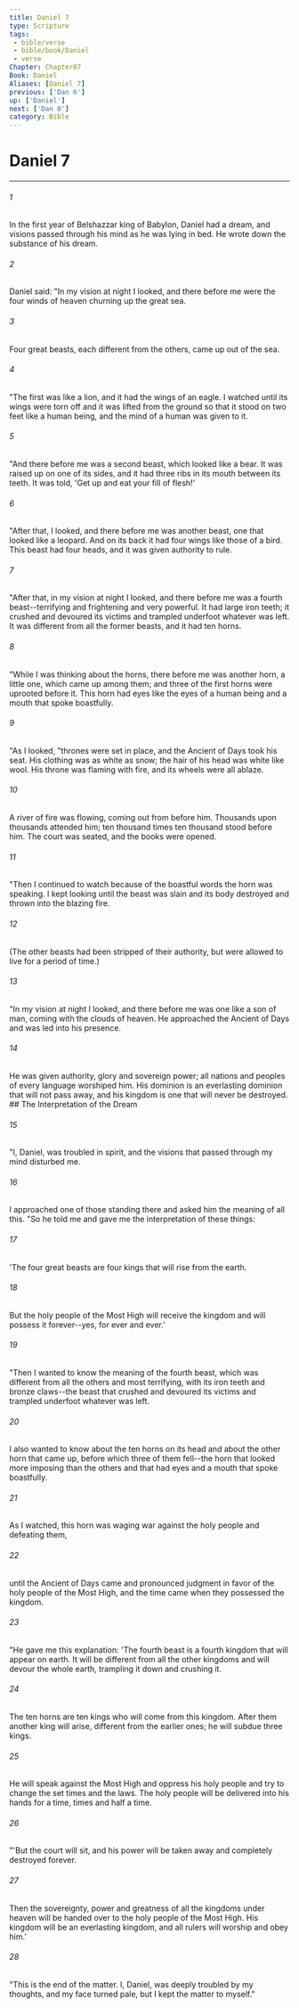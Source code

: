 ```yaml
---
title: Daniel 7
type: Scripture
tags:
 - bible/verse
 - bible/book/Daniel
 - verse
Chapter: Chapter07
Book: Daniel
Aliases: [Daniel 7]
previous: ['Dan 6']
up: ['Daniel']
next: ['Dan 8']
category: Bible
---
```

# Daniel 7

***


###### 1 
In the first year of Belshazzar king of Babylon, Daniel had a dream, and visions passed through his mind as he was lying in bed. He wrote down the substance of his dream. 

###### 2 
Daniel said: "In my vision at night I looked, and there before me were the four winds of heaven churning up the great sea. 

###### 3 
Four great beasts, each different from the others, came up out of the sea. 

###### 4 
"The first was like a lion, and it had the wings of an eagle. I watched until its wings were torn off and it was lifted from the ground so that it stood on two feet like a human being, and the mind of a human was given to it. 

###### 5 
"And there before me was a second beast, which looked like a bear. It was raised up on one of its sides, and it had three ribs in its mouth between its teeth. It was told, 'Get up and eat your fill of flesh!' 

###### 6 
"After that, I looked, and there before me was another beast, one that looked like a leopard. And on its back it had four wings like those of a bird. This beast had four heads, and it was given authority to rule. 

###### 7 
"After that, in my vision at night I looked, and there before me was a fourth beast--terrifying and frightening and very powerful. It had large iron teeth; it crushed and devoured its victims and trampled underfoot whatever was left. It was different from all the former beasts, and it had ten horns. 

###### 8 
"While I was thinking about the horns, there before me was another horn, a little one, which came up among them; and three of the first horns were uprooted before it. This horn had eyes like the eyes of a human being and a mouth that spoke boastfully. 

###### 9 
"As I looked, "thrones were set in place, and the Ancient of Days took his seat. His clothing was as white as snow; the hair of his head was white like wool. His throne was flaming with fire, and its wheels were all ablaze. 

###### 10 
A river of fire was flowing, coming out from before him. Thousands upon thousands attended him; ten thousand times ten thousand stood before him. The court was seated, and the books were opened. 

###### 11 
"Then I continued to watch because of the boastful words the horn was speaking. I kept looking until the beast was slain and its body destroyed and thrown into the blazing fire. 

###### 12 
(The other beasts had been stripped of their authority, but were allowed to live for a period of time.) 

###### 13 
"In my vision at night I looked, and there before me was one like a son of man, coming with the clouds of heaven. He approached the Ancient of Days and was led into his presence. 

###### 14 
He was given authority, glory and sovereign power; all nations and peoples of every language worshiped him. His dominion is an everlasting dominion that will not pass away, and his kingdom is one that will never be destroyed. ## The Interpretation of the Dream 

###### 15 
"I, Daniel, was troubled in spirit, and the visions that passed through my mind disturbed me. 

###### 16 
I approached one of those standing there and asked him the meaning of all this. "So he told me and gave me the interpretation of these things: 

###### 17 
'The four great beasts are four kings that will rise from the earth. 

###### 18 
But the holy people of the Most High will receive the kingdom and will possess it forever--yes, for ever and ever.' 

###### 19 
"Then I wanted to know the meaning of the fourth beast, which was different from all the others and most terrifying, with its iron teeth and bronze claws--the beast that crushed and devoured its victims and trampled underfoot whatever was left. 

###### 20 
I also wanted to know about the ten horns on its head and about the other horn that came up, before which three of them fell--the horn that looked more imposing than the others and that had eyes and a mouth that spoke boastfully. 

###### 21 
As I watched, this horn was waging war against the holy people and defeating them, 

###### 22 
until the Ancient of Days came and pronounced judgment in favor of the holy people of the Most High, and the time came when they possessed the kingdom. 

###### 23 
"He gave me this explanation: 'The fourth beast is a fourth kingdom that will appear on earth. It will be different from all the other kingdoms and will devour the whole earth, trampling it down and crushing it. 

###### 24 
The ten horns are ten kings who will come from this kingdom. After them another king will arise, different from the earlier ones; he will subdue three kings. 

###### 25 
He will speak against the Most High and oppress his holy people and try to change the set times and the laws. The holy people will be delivered into his hands for a time, times and half a time. 

###### 26 
"'But the court will sit, and his power will be taken away and completely destroyed forever. 

###### 27 
Then the sovereignty, power and greatness of all the kingdoms under heaven will be handed over to the holy people of the Most High. His kingdom will be an everlasting kingdom, and all rulers will worship and obey him.' 

###### 28 
"This is the end of the matter. I, Daniel, was deeply troubled by my thoughts, and my face turned pale, but I kept the matter to myself." 
